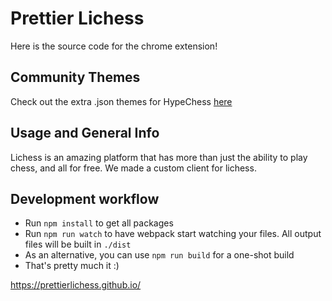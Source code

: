 
# Prettier Lichess

Here is the source code for the chrome extension! 

## Community Themes
Check out the extra .json themes for HypeChess [here](https://github.com/TiltedAngle/HypeChessThemes)

## Usage and General Info

Lichess is an amazing platform that has more than just the ability to play chess, and all for free. We made a custom client for lichess.

## Development workflow

- Run `npm install` to get all packages
- Run `npm run watch` to have webpack start watching your files. All output files will be built in `./dist`
- As an alternative, you can use `npm run build` for a one-shot build
- That's pretty much it :)

https://prettierlichess.github.io/
